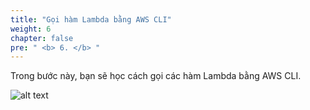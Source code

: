 ```yaml
---
title: "Gọi hàm Lambda bằng AWS CLI"
weight: 6
chapter: false
pre: " <b> 6. </b> "
---
```


Trong bước này, bạn sẽ học cách gọi các hàm Lambda bằng AWS CLI.

![alt text](/images/diagrams/workshop-1-invoke-with-with-cli.drawio.svg)
